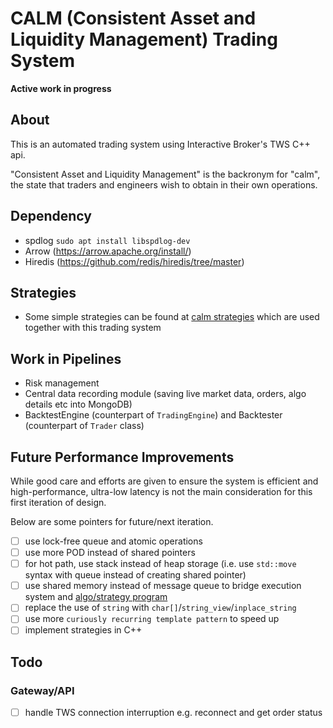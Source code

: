# CALM (Consistent Asset and Liquidity Management) Trading System
**Active work in progress**

## About
This is an automated trading system using Interactive Broker's TWS C++ api.

"Consistent Asset and Liquidity Management" is the backronym for "calm", the state that traders and engineers wish to obtain 
in their own operations.

## Dependency
- spdlog `sudo apt install libspdlog-dev`
- Arrow (https://arrow.apache.org/install/)
- Hiredis (https://github.com/redis/hiredis/tree/master)

## Strategies
- Some simple strategies can be found at [calm strategies](https://github.com/wdwe/CALM-trading-strategies) which are 
used together with this trading system


## Work in Pipelines
- Risk management
- Central data recording module (saving live market data, orders, algo details etc into MongoDB)
- BacktestEngine (counterpart of `TradingEngine`) and Backtester (counterpart of `Trader` class)


## Future Performance Improvements
While good care and efforts are given to ensure the system is efficient and high-performance, ultra-low latency is not the main
consideration for this first iteration of design.

Below are some pointers for future/next iteration.
- [ ] use lock-free queue and atomic operations
- [ ] use more POD instead of shared pointers
- [ ] for hot path, use stack instead of heap storage (i.e. use `std::move` syntax with queue instead of creating shared
  pointer)
- [ ] use shared memory instead of message queue to bridge execution system and [algo/strategy program](https://github.com/wdwe/CALM-trading-strategies)
- [ ] replace the use of `string` with `char[]`/`string_view`/`inplace_string` 
- [ ] use more `curiously recurring template pattern` to speed up
- [ ] implement strategies in C++

## Todo
### Gateway/API
- [ ] handle TWS connection interruption e.g. reconnect and get order status
